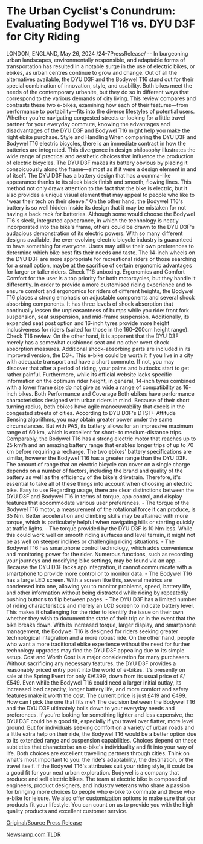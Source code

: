 # The Urban Cyclist's Conundrum: Evaluating Bodywel T16 vs. DYU D3F for City Riding

LONDON, ENGLAND, May 26, 2024 /24-7PressRelease/ -- In burgeoning urban landscapes, environmentally responsible, and adaptable forms of transportation has resulted in a notable surge in the use of electric bikes, or ebikes, as urban centres continue to grow and change. Out of all the alternatives available, the DYU D3F and the Bodywel T16 stand out for their special combination of innovation, style, and usability. Both bikes meet the needs of the contemporary urbanite, but they do so in different ways that correspond to the various demands of city living. This review compares and contrasts these two e-bikes, examining how each of their features—from performance to portability—fits into the diverse lifestyles of potential users. Whether you're navigating congested streets or looking for a little travel partner for your everyday commute, knowing the advantages and disadvantages of the DYU D3F and Bodywel T16 might help you make the right ebike purchase.  Style and Handling When comparing the DYU D3F and Bodywel T16 electric bicycles, there is an immediate contrast in how the batteries are integrated. This divergence in design philosophy illustrates the wide range of practical and aesthetic choices that influence the production of electric bicycles.   The DYU D3F makes its battery obvious by placing it conspicuously along the frame—almost as if it were a design element in and of itself. The DYU D3F has a battery design that has a comma-like appearance thanks to its sleek black finish and smooth, flowing lines. This method not only draws attention to the fact that the bike is electric, but it also provides a unique visual element that may appeal to people who like to "wear their tech on their sleeve."  On the other hand, the Bodywel T16's battery is so well hidden inside its design that it may be mistaken for not having a back rack for batteries. Although some would choose the Bodywel T16's sleek, integrated appearance, in which the technology is neatly incorporated into the bike's frame, others could be drawn to the DYU D3F's audacious demonstration of its electric powers. With so many different designs available, the ever-evolving electric bicycle industry is guaranteed to have something for everyone. Users may utilise their own preferences to determine which bike best fits their needs and taste. The 14-inch wheels on the DYU D3F are more appropriate for recreational riders or those searching for a small option, maybe at the sacrifice of certain ergonomic advantages for larger or taller riders. Check T16 unboxing.  Ergonomics and Comfort Comfort for the user is a top priority for both motorcycles, but they handle it differently. In order to provide a more customised riding experience and to ensure comfort and ergonomics for riders of different heights, the Bodywel T16 places a strong emphasis on adjustable components and several shock absorbing components. It has three levels of shock absorption that continually lessen the unpleasantness of bumps while you ride: front fork suspension, seat suspension, and mid-frame suspension. Additionally, its expanded seat post option and 16-inch tyres provide more height inclusiveness for riders (suited for those in the 160–200cm height range). Check T16 review.  On the other hand, it is apparent that the DYU D3F merely has a somewhat cushioned seat and no other overt shock absorption measures. Additional shock-absorbing parts are included in its improved version, the D3+. This e-bike could be worth it if you live in a city with adequate transport and have a short commute. If not, you may discover that after a period of riding, your palms and buttocks start to get rather painful. Furthermore, while its official website lacks specific information on the optimum rider height, in general, 14-inch tyres combined with a lower frame size do not give as wide a range of compatibility as 16-inch bikes.   Both Performance and Coverage Both ebikes have performance characteristics designed with urban riders in mind. Because of their short turning radius, both ebikes have agile manoeuvrability that excels in the congested streets of cities.   According to DYU D3F's DTST+ Attitude Sensing algorithms, you may obtain greater power under the same circumstances. But with PAS, its battery allows for an impressive maximum range of 60 km, which is excellent for short- to medium-distance trips. Comparably, the Bodywel T16 has a strong electric motor that reaches up to 25 km/h and an amazing battery range that enables longer trips of up to 70 km before requiring a recharge.   The two ebikes' battery specifications are similar, however the Bodywel T16 has a greater range than the DYU D3F. The amount of range that an electric bicycle can cover on a single charge depends on a number of factors, including the brand and quality of the battery as well as the efficiency of the bike's drivetrain. Therefore, it's essential to take all of these things into account when choosing an electric bike.   Easy to use Regarding usage, there are clear distinctions between the DYU D3F and Bodywel T16 in terms of torque, app control, and display features that accommodate various user preferences.  - The torque of the Bodywel T16 motor, a measurement of the rotational force it can produce, is 35 Nm. Better acceleration and climbing skills may be attained with more torque, which is particularly helpful when navigating hills or starting quickly at traffic lights. - The torque provided by the DYU D3F is 10 Nm less. While this could work well on smooth riding surfaces and level terrain, it might not be as well on steeper inclines or challenging riding situations.  - The Bodywel T16 has smartphone control technology, which adds convenience and monitoring power for the rider. Numerous functions, such as recording your journeys and modifying bike settings, may be found via an app. - Because the DYU D3F lacks app integration, it cannot communicate with a smartphone to provide more control or to monitor data.  - The Bodywel T16 has a large LED screen. With a screen like this, several metrics are condensed into one, allowing you to monitor problems, speed, battery life, and other information without being distracted while riding by repeatedly pushing buttons to flip between pages. - The DYU D3F has a limited number of riding characteristics and merely an LCD screen to indicate battery level. This makes it challenging for the rider to identify the issue on their own whether they wish to document the state of their trip or in the event that the bike breaks down.  With its increased torque, larger display, and smartphone management, the Bodywel T16 is designed for riders seeking greater technological integration and a more robust ride. On the other hand, people who want a more traditional ebike experience without the need for further technology upgrades may find the DYU D3F appealing due to its simple setup.  Cost and Worth Cost is a major consideration for many purchasers. Without sacrificing any necessary features, the DYU D3F provides a reasonably priced entry point into the world of e-bikes. It's presently on sale at the Spring Event for only £/€399, down from its usual price of £/€549. Even while the Bodywel T16 could need a larger initial outlay, its increased load capacity, longer battery life, and more comfort and safety features make it worth the cost. The current price is just £419 and €499.  How can I pick the one that fits me? The decision between the Bodywel T16 and the DYU D3F ultimately boils down to your everyday needs and preferences. If you're looking for something lighter and less expensive, the DYU D3F could be a good fit, especially if you travel over flatter, more level ground. But for individuals seeking comfort on a variety of urban roads and a little extra help on their ride, the Bodywel T16 would be a better option due to its extended range and suspension capabilities.  Choices depend on these subtleties that characterise an e-bike's individuality and fit into your way of life. Both choices are excellent travelling partners through cities. Think on what's most important to you: the ride's adaptability, the destination, or the travel itself. If the Bodywel T16's attributes suit your riding style, it could be a good fit for your next urban exploration.  Bodywel is a company that produce and sell electric bikes. The team at electric bike is composed of engineers, product designers, and industry veterans who share a passion for bringing more choices to people who e-bike to commute and those who e-bike for leisure. We also offer customization options to make sure that our products fit your lifestyle. You can count on us to provide you with the high quality products and excellent customer service. 

[Original/Source Press Release](https://www.24-7pressrelease.com/press-release/511182/the-urban-cyclists-conundrum-evaluating-bodywel-t16-vs-dyu-d3f-for-city-riding) 

[Newsramp.com TLDR](https://newsramp.com/None) 